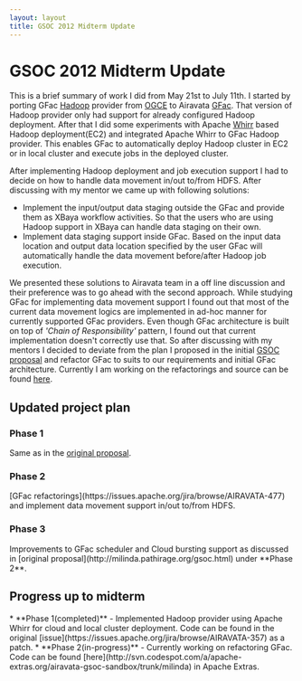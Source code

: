 ```yaml
---
layout: layout
title: GSOC 2012 Midterm Update
---
```


<h1>GSOC 2012 Midterm Update</h1>

This is a brief summary of work I did from May 21st to July 11th. I started by 
porting GFac [Hadoop](http://hadoop.apache.org/) provider from [OGCE](http://sourceforge.net/projects/ogce/)
to Airavata [GFac](http://incubator.apache.org/airavata/documentation/gfac/gfac.html). That version of Hadoop provider only had support for
already configured Hadoop deployment. After that I did some experiments
with Apache [Whirr](http://whirr.apache.org/) based Hadoop deployment(EC2) and integrated Apache
Whirr to GFac Hadoop provider. This enables GFac to automatically deploy
Hadoop cluster in EC2 or in local cluster and execute jobs in the
deployed cluster.

After implementing Hadoop deployment and job execution support I had to
decide on how to handle data movement in/out to/from HDFS. After
discussing with my mentor we came up with following solutions:

* Implement the input/output data staging outside the GFac and provide them as XBaya workflow activities. So that the users who are using Hadoop support in XBaya can handle data staging on their own. 
*  Implement data staging support inside GFac. Based on the input data location and output data location specified by the user GFac will automatically handle the data movement before/after Hadoop job execution.

We presented these solutions to Airavata team in a off line discussion
and their preference was to go ahead with the second approach. While
studying GFac for implementing data movement support I found out that
most of the current data movement logics are implemented in ad-hoc
manner for currently supported GFac providers. Even though GFac
architecture is built on top of *'Chain of Responsibility'* pattern, I
found out that current implementation doesn't correctly use that. So
after discussing with my mentors I decided to deviate from the plan I
proposed in the initial [GSOC proposal](http://milinda.pathirage.org/gsoc.html) 
and refactor GFac to suits to our requirements and initial GFac
architecture. Currently I am working on the refactorings and source can
be found [here](http://svn.codespot.com/a/apache-extras.org/airavata-gsoc-sandbox/trunk/milinda).

<h2>Updated project plan</h2>

<h3>Phase 1</h3>

Same as in the [original proposal](http://milinda.pathirage.org/gsoc.html).

<h3>Phase 2</h3>
[GFac refactorings](https://issues.apache.org/jira/browse/AIRAVATA-477) and implement data movement support in/out to/from
HDFS.

<h3>Phase 3</h3>
Improvements to GFac scheduler and Cloud bursting support as discussed
in [original proposal](http://milinda.pathirage.org/gsoc.html) under
**Phase 2**.

<h2>Progress up to midterm</h2>
* **Phase 1(completed)** - Implemented Hadoop provider using Apache
  Whirr for cloud and local cluster deployment. Code can be found in the
original [issue](https://issues.apache.org/jira/browse/AIRAVATA-357) as
a patch.
* **Phase 2(in-progress)** - Currently working on refactoring GFac. Code
  can be found [here](http://svn.codespot.com/a/apache-extras.org/airavata-gsoc-sandbox/trunk/milinda) in Apache Extras.


